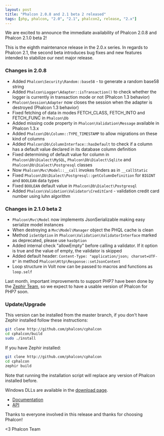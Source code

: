 ```yaml
---
layout: post
title: "Phalcon 2.0.8 and 2.1 beta 2 released"
tags: [php, phalcon, "2.0", "2.1", phalcon2, release, "2.x"]
---
```


We are excited to announce the immediate availability of Phalcon 2.0.8 and Phalcon 2.1.0 beta 2!

This is the eighth maintenance release in the 2.0.x series. In regards to Phalcon 2.1, the second beta introduces bug fixes and new features intended to stabilize our next major release.

<!--more-->
### Changes in 2.0.8

- Added `Phalcon\Security\Random::base58` - to generate a random base58 string
- Added `Phalcon\Logger\Adapter::isTransaction()` to check whether the logger is currently in transaction mode or not (Phalcon 1.3 behavior)
- `Phalcon\Session\Adapter` now closes the session when the adapter is destroyed (Phalcon 1.3 behavior)
- Fixed fetching of data in modes FETCH_CLASS, FETCH_INTO and FETCH_FUNC in `Phalcon\Db`
- Added missing code property in `Phalcon\Validation\Message` available in Phalcon 1.3.x
- Added `Phalcon\Db\Column::TYPE_TIMESTAMP` to allow migrations on these kind of columns
- Added `Phalcon\Db\ColumnInterface::hasDefault` to check if a column has a default value declared in its database column definition
- Fixed determining of default value for column in `Phalcon\Db\Dialect\MySQL`, `Phalcon\Db\Dialect\Sqlite` and `Phalcon\Db\Dialect\Postgresql` classes
- Now `Phalcon\Mvc\Model::__call` invokes finders as in `__callStatic`
- Fixed `Phalcon\Db\Dialect\Postgresql::getColumnDefinition` for `BIGINT` and `BOOLEAN` data types
- Fixed `BOOLEAN` default value in `Phalcon\Db\Dialect\Postgresql`
- Added `Phalcon\Validation\Validator\CreditCard` - validation credit card number using luhn algorithm

### Changes in 2.1.0 beta 2

- `Phalcon\Mvc\Model` now implements JsonSerializable making easy serialize model instances
- When destroying a `Mvc\Model\Manager` object the PHQL cache is clean
- Method `isSetOption` in `Phalcon\Validation\ValidatorInterface` marked as deprecated, please use `hasOption`
- Added internal check "allowEmpty" before calling a validator. If it option is true and the value of empty, the validator is skipped
- Added default header: `Content-Type: "application/json; charset=UTF-8"` in method `Phalcon\Http\Response::setJsonContent`
- Loop structure in Volt now can be passed to macros and functions as `loop.self`

Last month, important improvements to support PHP7 have been done by the [Zephir Team](https://github.com/phalcon/zephir), so we expect to have a usable version of Phalcon for PHP7 soon.

### Update/Upgrade

This version can be installed from the master branch, if you don't have Zephir installed follow these instructions:

```sh
git clone http://github.com/phalcon/cphalcon
cd cphalcon/build
sudo ./install
```

If you have Zephir installed:

```sh
git clone http://github.com/phalcon/cphalcon
cd cphalcon
zephir build
```

Note that running the installation script will replace any version of Phalcon installed before.

Windows DLLs are available in the [download page](https://phalcon.io/en/download/windows).

* [Documentation](https://docs.phalcon.io)
* [API](https://phalcon.link/api)

Thanks to everyone involved in this release and thanks for choosing Phalcon!

<3 Phalcon Team
